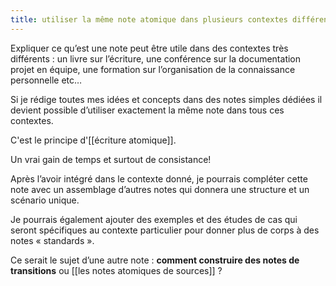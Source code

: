 ```yaml
---
title: utiliser la même note atomique dans plusieurs contextes différents
---
```

Expliquer ce qu’est une note peut être utile dans des contextes très différents : un livre sur l’écriture, une conférence sur la documentation projet en équipe, une formation sur l’organisation de la connaissance personnelle etc… 
  
Si je rédige toutes mes idées et concepts dans des notes simples dédiées il devient possible d’utiliser exactement la même note dans tous ces contextes. 

C'est le principe d'[[écriture atomique]].

Un vrai gain de temps et surtout de consistance! 

Après l’avoir intégré dans le contexte donné, je pourrais compléter cette note avec un assemblage d’autres notes qui donnera une structure et un scénario unique. 

Je pourrais également ajouter des exemples et des études de cas qui seront spécifiques au contexte particulier pour donner plus de corps à des notes « standards ».

Ce serait le sujet d’une autre note : **comment construire des notes de transitions** ou [[les notes atomiques de sources]] ?